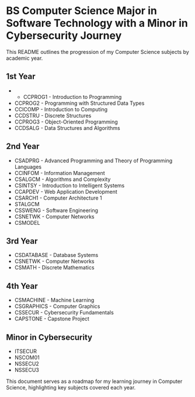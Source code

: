 # BS Computer Science Major in Software Technology with a Minor in Cybersecurity Journey

This README outlines the progression of my Computer Science subjects by academic year.

## 1st Year
- - CCPROG1 - Introduction to Programming
- CCPROG2 - Programming with Structured Data Types
- CCICOMP - Introduction to Computing
- CCDSTRU - Discrete Structures
- CCPROG3 - Object-Oriented Programming
- CCDSALG - Data Structures and Algorithms

## 2nd Year
- CSADPRG - Advanced Programming and Theory of Programming Languages
- CCINFOM - Information Management
- CSALGCM - Algorithms and Complexity
- CSINTSY - Introduction to Intelligent Systems
- CCAPDEV - Web Application Development
- CSARCH1 - Computer Architecture 1
- STALGCM
- CSSWENG - Software Engineering
- CSNETWK - Computer Networks
- CSMODEL

## 3rd Year
- CSDATABASE - Database Systems
- CSNETWK - Computer Networks
- CSMATH - Discrete Mathematics

## 4th Year
- CSMACHINE - Machine Learning
- CSGRAPHICS - Computer Graphics
- CSSECUR - Cybersecurity Fundamentals
- CAPSTONE - Capstone Project

## Minor in Cybersecurity
- ITSECUR
- NSCOM01
- NSSECU2
- NSSECU3
  
This document serves as a roadmap for my learning journey in Computer Science, highlighting key subjects covered each year.
